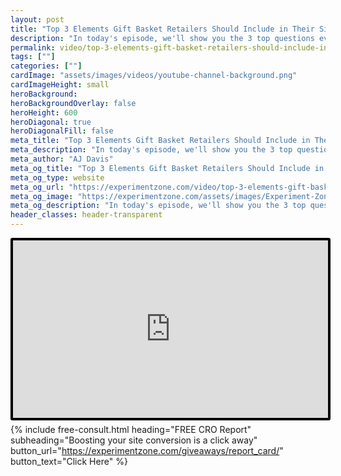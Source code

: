 ```yaml
---
layout: post
title: "Top 3 Elements Gift Basket Retailers Should Include in Their Site | Testing the Experience"
description: "In today's episode, we'll show you the 3 top questions every Gift Baskets retailer needs to answer on their site."
permalink: video/top-3-elements-gift-basket-retailers-should-include-in-their-site
tags: [""]
categories: [""]
cardImage: "assets/images/videos/youtube-channel-background.png"
cardImageHeight: small
heroBackground:
heroBackgroundOverlay: false
heroHeight: 600
heroDiagonal: true
heroDiagonalFill: false
meta_title: "Top 3 Elements Gift Basket Retailers Should Include in Their Site | Testing the Experience"
meta_description: "In today's episode, we'll show you the 3 top questions every Gift Baskets retailer needs to answer on their site."
meta_author: "AJ Davis"
meta_og_title: "Top 3 Elements Gift Basket Retailers Should Include in Their Site | Testing the Experience"
meta_og_type: website
meta_og_url: "https://experimentzone.com/video/top-3-elements-gift-basket-retailers-should-include-in-their-site"
meta_og_image: "https://experimentzone.com/assets/images/Experiment-Zone-logo-color.png"
meta_og_description: "In today's episode, we'll show you the 3 top questions every Gift Baskets retailer needs to answer on their site."
header_classes: header-transparent
---
```


<style>
    .video {
        border: 4px solid black;
        border-radius: 3px;
    }
    .work-summary {
        border: 0px solid black;
    }
    .iframe-container{
        position: relative;
        width: 100%;
        padding-bottom: 56.25%; 
        height: 0;
    }
    .iframe-container iframe{
        position: absolute;
        top:0;
        left: 0;
        width: 100%;
        height: 100%;
    }
</style>

<div class="mt-0 mt-md-n14 work work-summary justify-content-center iframe-container">
    <iframe class="video" src="https://www.youtube.com/embed/KDnVOQcBhZs" title="YouTube video player" frameborder="0" allow="accelerometer; autoplay; clipboard-write; encrypted-media; gyroscope; picture-in-picture" allowfullscreen></iframe>
</div>

{% include free-consult.html heading="FREE CRO Report"
subheading="Boosting your site conversion is a click away"
button_url="https://experimentzone.com/giveaways/report_card/"
button_text="Click Here" %}
